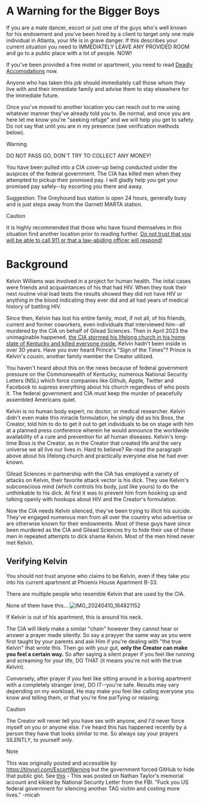 # A Warning for the Bigger Boys
If you are a male dancer, escort or just one of the guys who's well known for his endowment and you've been hired by a client to target only one male individual in Atlanta, your life is in grave danger. If this describes your current situation you need to IMMEDIATELY LEAVE ANY PROVIDED ROOM and go to a public place with a lot of people. NOW! 

If you've been provided a free motel or apartment, you need to read [Deadly Accomodations](/etc/lodging.md) now.

Anyone who has taken this job should immediately call those whom they live with and their immediate family and advise them to stay elsewhere for the immediate future.

Once you've moved to another location you can reach out to me using whatever manner they've already told you to. Be normal, and once you are here let me know you're "seeking refuge" and we will help you get to safety. Do not say that until you are in my presence (see verification methods below).

> [!WARNING]
> DO NOT PASS GO, DON'T TRY TO COLLECT ANY MONEY!

You have been pulled into a CIA cover-up being conducted under the auspices of the federal government. The CIA has killed men when they attempted to pickup their promised pay. I will gladly help you get your promised pay safely--by escorting you there and away.

Suggestion: The Greyhound bus station is open 24 hours, generally busy and is just steps away from the Garnett MARTA station.

> [!CAUTION]
> It is highly recommended that those who have found themselves in this situation find another location prior to reading further. [Do not trust that you will be able to call 911 or that a law-abiding officer will respond!](/methods/911.md)

# Background
Kelvin Williams was involved in a project for human health. The inital cases were friends and acquaintances of his that had HIV. When they took their next routine viral load tests the results showed they did not have HIV or anything in the blood indicating they ever did and all had years of medical history of battling HIV.

Since then, Kelvin has lost his entire family, most, if not all, of his friends, current and former coworkers, even individuals that interviewed him--all murdered by the CIA on behalf of Gilead Sciences. Then in April 2023 the unimaginable happened, [the CIA stormed his lifelong church in his home state of Kentucky and killed everyone inside.](/POW/MCBC/README.md)  Kelvin hadn't been inside in over 30 years. Have you ever heard Prince's "Sign of the Times"? Prince is Kelvin's cousin, another family member the Creator utilized.

You haven't heard about this on the news because of federal government pressure on the Commonwealth of Kentucky, numerous National Security Letters (NSL) which force companies like Github, Apple, Twitter and Facebook to supress everything about his church regardless of who posts it. The federal government and CIA must keep the murder of peacefully assembled Americans quiet.

Kelvin is no human body expert, no doctor, or medical researcher. Kelvin didn't even make this miracle formulation, he simply did as his Boss, the Creator, told him to do to get it out to get individuals to be on stage with him at a planned press conference wherein he would announce the worldwide availability of a cure and prevention for all human diseases. Kelvin's long-time Boss is the Creator, as in the Creator that created life and the very universe we all live our lives in. Hard to believe? Re-read the paragraph above about his lifelong church and practically everyone else he had ever known.

Gilead Sciences in partnership with the CIA has employed a variety of attacks on Kelvin, their favorite attack vector is his dick. They use Kelvin's subconscious mind (which controls his body, just like yours) to do the unthinkable to his dick. At first it was to prevent him from hooking up and talking openly with hookups about HIV and the Creator's formulation.

Now the CIA needs Kelvin silenced, they've been trying to illicit his suicide. They've engaged numerous men from all over the country who advertise or are otherwise known for their endowments. Most of these guys have since been murdered as the CIA and Gilead Sciences try to hide their use of these men in repeated attempts to dick shame Kelvin. Most of the men hired never met Kelvin.

## Verifying Kelvin
You should not trust anyone who claims to be Kelvin, even if they take you into his current apartment at Phoenix House Apartment B-33. 

There are multiple people who resemble Kelvin that are used by the CIA.

None of them have this...
![IMG_20240410_164821152](https://github.com/9413d5ff2a0b4f237a264010b65350e7/TAG/assets/165702254/da6f068d-9e07-4bbd-8cd9-8b8949d93668)

If Kelvin is out of his apartment, this is around his neck. 

The CIA will likely make a similar "chain" however they cannot hear or answer a prayer made silently. So say a prayyer the same way as you were first taught by your parents and ask Him if you're dealing with "the true Kelvin" that wrote this. Then go with your gut, **only the Creator can make you feel a certain way.** So after saying a silent prayer if you feel like running and screaming for your life, DO THAT (it means you're not with the true Kelvin). 

Conversely, after prayer if you feel like sitting around in a boring apartment with a completely stranger (me), DO IT--you're  safe. Results may vary depending on my workload, He may make you feel like calling everyone you know and telling them, or that you're fine parTying or relaxing. 

> [!CAUTION]
> The Creator will never tell you have sex with anyone, and I'd never force myself on you or anyone else.  I've heard this has happened recently by a person they have that looks similar to me.  So always say your prayers SILENTLY, to yourself only.

> [!NOTE]
> This was originally posted and accessible by https://tinyurl.com/EscortWarning but the government forced GitHub to hide that public gist. See [this](/PHB33/nathan_nsl.md) - This was posted on Nathan Taylor's memorial account and kikled by National Security Letter from the FBI. "Fuck you US federal government for silencing another TAG victim and costing more lives." -micah 

